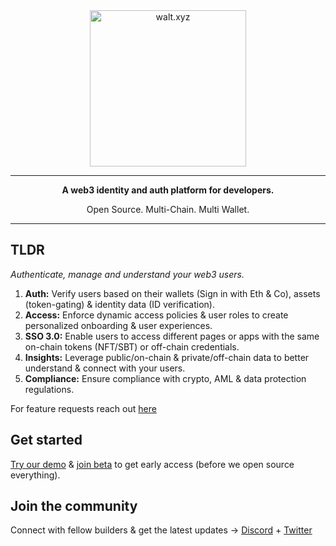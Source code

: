<div align="center">
<div>
    <a href="https://walt.id">
    <img alt="walt.xyz" src="https://user-images.githubusercontent.com/48290617/220134396-aba02aea-bc3d-4e74-8476-3594f2427b78.png" width="250"/>
    </a>    
    <hr>
</div>
<p>
<b>A web3 identity and auth platform for developers.</b>
</p>
<p>
Open Source. Multi-Chain. Multi Wallet.
</p>
<hr>
<div>
</div>
</div>

## TLDR
<i>Authenticate, manage and understand your web3 users. </i>

1. **Auth:** Verify users based on their wallets (Sign in with Eth & Co), assets (token-gating) & identity data (ID verification). 
2. **Access:** Enforce dynamic access policies & user roles to create personalized onboarding & user experiences.
3. **SSO 3.0:** Enable users to access different pages or apps with the same on-chain tokens (NFT/SBT) or off-chain credentials.
4. **Insights:** Leverage public/on-chain & private/off-chain data to better understand & connect with your users.
5. **Compliance:** Ensure compliance with crypto, AML & data protection regulations.

For feature requests reach out [here](mailto:tamino@walt.id) 


## Get started
[Try our demo](https://waltxyz.com) & [join beta](https://waltxyz.com/beta) to get early access (before we open source everything). 


## Join the community
Connect with fellow builders & get the latest updates → [Discord](https://walt.id/discord) + [Twitter](https://twitter.com/walt_id)
